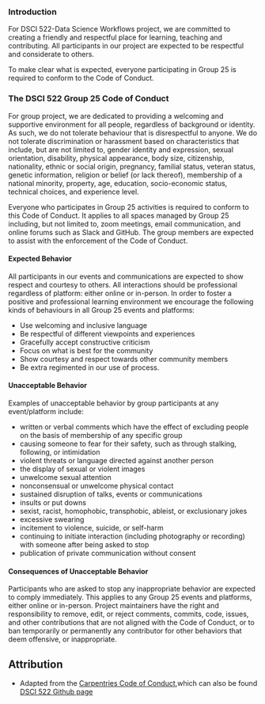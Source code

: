 ### Introduction
For DSCI 522-Data Science Workflows project, we are committed to creating a friendly and respectful place for learning, teaching and contributing. 
All participants in our project are expected to be respectful and considerate to others.

To make clear what is expected, everyone participating in Group 25 is required to conform to the Code of Conduct. 

### The DSCI 522 Group 25 Code of Conduct
For group project, we are dedicated to providing a welcoming and supportive environment for all people, regardless of background or identity. As such, we do not tolerate behaviour that is disrespectful to anyone. We do not tolerate discrimination or harassment based on characteristics that include, but are not limited to, gender identity and expression, sexual orientation, disability, physical appearance, body size, citizenship, nationality, ethnic or social origin, pregnancy, familial status, veteran status, genetic information, religion or belief (or lack thereof), membership of a national minority, property, age, education, socio-economic status, technical choices, and experience level.

Everyone who participates in Group 25 activities is required to conform to this Code of Conduct. It applies to all spaces managed by Group 25 including, but not limited to, zoom meetings, email communication, and online forums such as Slack and GitHub. The group members are expected to assist with the enforcement of the Code of Conduct. 

#### Expected Behavior

All participants in our events and communications are expected to show respect and courtesy to others. All interactions should be professional regardless of platform: either online or in-person. In order to foster a positive and professional learning environment we encourage the following kinds of behaviours in all Group 25 events and platforms:

- Use welcoming and inclusive language
- Be respectful of different viewpoints and experiences
- Gracefully accept constructive criticism
- Focus on what is best for the community
- Show courtesy and respect towards other community members
- Be extra regimented in our use of process.


#### Unacceptable Behavior

Examples of unacceptable behavior by group participants at any event/platform include:

- written or verbal comments which have the effect of excluding people on the basis of membership of any specific group
- causing someone to fear for their safety, such as through stalking, following, or intimidation
- violent threats or language directed against another person
- the display of sexual or violent images
- unwelcome sexual attention
- nonconsensual or unwelcome physical contact
- sustained disruption of talks, events or communications
- insults or put downs
- sexist, racist, homophobic, transphobic, ableist, or exclusionary jokes
- excessive swearing
- incitement to violence, suicide, or self-harm
- continuing to initiate interaction (including photography or recording) with someone after being asked to stop
- publication of private communication without consent

#### Consequences of Unacceptable Behavior

Participants who are asked to stop any inappropriate behavior are expected to comply immediately. This applies to any Group 25 events and platforms, either online or in-person. Project maintainers have the right and responsibility to remove, edit, or reject comments, commits, code, issues, and other contributions that are not aligned with the Code of Conduct, or to ban temporarily or permanently any contributor for other behaviors that deem offensive, or inappropriate.


## Attribution 
- Adapted from the [Carpentries Code of Conduct](https://docs.carpentries.org/topic_folders/policies/code-of-conduct.html),which can also be found [DSCI 522 Github page](https://github.com/datasets/covid-19/tree/master/data)
